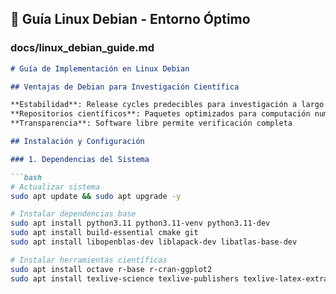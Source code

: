 
## 🐧 Guía Linux Debian - Entorno Óptimo

### docs/linux_debian_guide.md

```markdown
# Guía de Implementación en Linux Debian

## Ventajas de Debian para Investigación Científica

**Estabilidad**: Release cycles predecibles para investigación a largo plazo
**Repositorios científicos**: Paquetes optimizados para computación numérica
**Transparencia**: Software libre permite verificación completa

## Instalación y Configuración

### 1. Dependencias del Sistema

```bash
# Actualizar sistema
sudo apt update && sudo apt upgrade -y

# Instalar dependencias base
sudo apt install python3.11 python3.11-venv python3.11-dev
sudo apt install build-essential cmake git
sudo apt install libopenblas-dev liblapack-dev libatlas-base-dev

# Instalar herramientas científicas
sudo apt install octave r-base r-cran-ggplot2
sudo apt install texlive-science texlive-publishers texlive-latex-extra